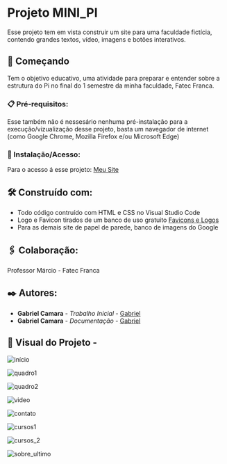 # Projeto MINI_PI

Esse projeto tem em vista construir um site para uma faculdade fictícia, contendo grandes textos, vídeo, imagens e botões interativos.

## 🚀 Começando

Tem o objetivo educativo, uma atividade para preparar e entender sobre a estrutura do Pi no final do 1 semestre da minha faculdade, Fatec Franca.

### 📋 Pré-requisitos:

Esse também não é nessesário nenhuma pré-instalação para a execução/vizualização desse projeto, basta um navegador de internet (como Google Chrome, Mozilla 
Firefox e/ou Microsoft Edge)

### 🔧 Instalação/Acesso:

Para o acesso á esse projeto:
[Meu Site](https://gabriel-c137.github.io/Mini-Pi/)

## 🛠️ Construído com:

* Todo código contruído com HTML e CSS no Visual Studio Code
* Logo e Favicon tirados de um banco de uso gratuito [Favicons e Logos](https://icon-icons.com/pt/)
* Para as demais site de papel de parede, banco de imagens do Google

## 🖇️ Colaboração:

Professor Márcio - Fatec Franca

## ✒️ Autores:

* **Gabriel Camara** - *Trabalho Inicial* - [Gabriel](https://github.com/Gabriel-C137)
* **Gabriel Camara** - *Documentação* - [Gabriel](https://github.com/Gabriel-C137)

## 👀 Visual do Projeto -
![início](https://github.com/Gabriel-C137/Mini-Pi/assets/91295561/fbb947d8-8038-4b2f-bcb6-655a83b628d8)

![quadro1](https://github.com/Gabriel-C137/Mini-Pi/assets/91295561/86c5b03f-6ca9-46d4-b98e-2524e60f7be1)

![quadro2](https://github.com/Gabriel-C137/Mini-Pi/assets/91295561/9efa82db-dec9-4b76-b558-51072518ad21)

![video](https://github.com/Gabriel-C137/Mini-Pi/assets/91295561/323f2986-ab5c-47af-8e7f-7fdec03865f8)

![contato](https://github.com/Gabriel-C137/Mini-Pi/assets/91295561/36eff020-6043-461d-bf05-caaab3bc617e)

![cursos1](https://github.com/Gabriel-C137/Mini-Pi/assets/91295561/3c63952c-6d0b-4e73-a7be-86bfc67c787b)

![cursos_2](https://github.com/Gabriel-C137/Mini-Pi/assets/91295561/e32b5d28-d374-4631-95b4-7cb6396393b9)

![sobre_ultimo](https://github.com/Gabriel-C137/Mini-Pi/assets/91295561/d5b25b23-79bd-4058-88a4-fee94a65d1b0)
